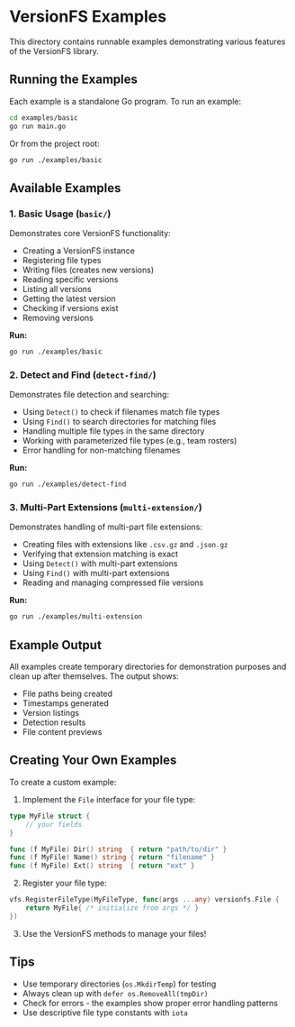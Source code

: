 # VersionFS Examples

This directory contains runnable examples demonstrating various features of the VersionFS library.

## Running the Examples

Each example is a standalone Go program. To run an example:

```bash
cd examples/basic
go run main.go
```

Or from the project root:

```bash
go run ./examples/basic
```

## Available Examples

### 1. Basic Usage (`basic/`)

Demonstrates core VersionFS functionality:
- Creating a VersionFS instance
- Registering file types
- Writing files (creates new versions)
- Reading specific versions
- Listing all versions
- Getting the latest version
- Checking if versions exist
- Removing versions

**Run:**
```bash
go run ./examples/basic
```

### 2. Detect and Find (`detect-find/`)

Demonstrates file detection and searching:
- Using `Detect()` to check if filenames match file types
- Using `Find()` to search directories for matching files
- Handling multiple file types in the same directory
- Working with parameterized file types (e.g., team rosters)
- Error handling for non-matching filenames

**Run:**
```bash
go run ./examples/detect-find
```

### 3. Multi-Part Extensions (`multi-extension/`)

Demonstrates handling of multi-part file extensions:
- Creating files with extensions like `.csv.gz` and `.json.gz`
- Verifying that extension matching is exact
- Using `Detect()` with multi-part extensions
- Using `Find()` with multi-part extensions
- Reading and managing compressed file versions

**Run:**
```bash
go run ./examples/multi-extension
```

## Example Output

All examples create temporary directories for demonstration purposes and clean up after themselves. The output shows:
- File paths being created
- Timestamps generated
- Version listings
- Detection results
- File content previews

## Creating Your Own Examples

To create a custom example:

1. Implement the `File` interface for your file type:
```go
type MyFile struct {
    // your fields
}

func (f MyFile) Dir() string  { return "path/to/dir" }
func (f MyFile) Name() string { return "filename" }
func (f MyFile) Ext() string  { return "ext" }
```

2. Register your file type:
```go
vfs.RegisterFileType(MyFileType, func(args ...any) versionfs.File {
    return MyFile{ /* initialize from args */ }
})
```

3. Use the VersionFS methods to manage your files!

## Tips

- Use temporary directories (`os.MkdirTemp`) for testing
- Always clean up with `defer os.RemoveAll(tmpDir)`
- Check for errors - the examples show proper error handling patterns
- Use descriptive file type constants with `iota`
